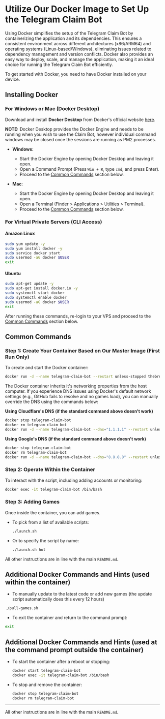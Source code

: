 # Utilize Our Docker Image to Set Up the Telegram Claim Bot

Using Docker simplifies the setup of the Telegram Claim Bot by containerizing the application and its dependencies. This ensures a consistent environment across different architectures (x86/ARM64) and operating systems (Linux-based/Windows), eliminating issues related to dependency management and version conflicts. Docker also provides an easy way to deploy, scale, and manage the application, making it an ideal choice for running the Telegram Claim Bot efficiently.

To get started with Docker, you need to have Docker installed on your device.

## Installing Docker

### For Windows or Mac (Docker Desktop)

Download and install **Docker Desktop** from Docker's official website [here](https://www.docker.com/products/docker-desktop). 

**NOTE:** Docker Desktop provides the Docker Engine and needs to be running when you wish to use the Claim Bot, however individual command windows may be closed once the sessions are running as PM2 processes. 

- **Windows**:
  - Start the Docker Engine by opening Docker Desktop and leaving it open.
  - Open a Command Prompt (Press `Win + R`, type `cmd`, and press Enter).
  - Proceed to the [Common Commands](#common-commands) section below.

- **Mac**:
  - Start the Docker Engine by opening Docker Desktop and leaving it open.
  - Open a Terminal (Finder > Applications > Utilities > Terminal).
  - Proceed to the [Common Commands](#common-commands) section below.

### For Virtual Private Servers (CLI Access)

#### Amazon Linux

```bash
sudo yum update -y
sudo yum install docker -y
sudo service docker start
sudo usermod -aG docker $USER
exit
```

#### Ubuntu

```bash
sudo apt-get update -y
sudo apt-get install docker.io -y
sudo systemctl start docker
sudo systemctl enable docker
sudo usermod -aG docker $USER
exit
```

After running these commands, re-login to your VPS and proceed to the [Common Commands](#common-commands) section below.

## Common Commands

### Step 1: Create Your Container Based on Our Master Image (First Run Only)

To create and start the Docker container:

```bash
docker run -d --name telegram-claim-bot --restart unless-stopped thebrumby/telegram-claim-bot:latest
```

The Docker container inherits it's networking properties from the host computer. If you experience DNS issues using Docker's default network settings (e.g., GitHub fails to resolve and no games load), you can manually override the DNS using the commands below:

**Using Cloudflare's DNS (if the standard command above doesn't work)**

```bash
docker stop telegram-claim-bot
docker rm telegram-claim-bot
docker run -d --name telegram-claim-bot --dns="1.1.1.1" --restart unless-stopped thebrumby/telegram-claim-bot:latest
```

**Using Google's DNS (if the standard command above doesn't work)**

```bash
docker stop telegram-claim-bot
docker rm telegram-claim-bot
docker run -d --name telegram-claim-bot --dns="8.8.8.8" --restart unless-stopped thebrumby/telegram-claim-bot:latest
```

### Step 2: Operate Within the Container

To interact with the script, including adding accounts or monitoring:

```bash
docker exec -it telegram-claim-bot /bin/bash
```

### Step 3: Adding Games

Once inside the container, you can add games.

- To pick from a list of available scripts:

  ```bash
  ./launch.sh
  ```

- Or to specify the script by name:

  ```bash
  ./launch.sh hot
  ```

All other instructions are in line with the main `README.md`.

## Additional Docker Commands and Hints (used within the container)

  - To manually update to the latest code or add new games (the update script automatically does this every 12 hours)

  ```bash
  ./pull-games.sh
  ```

- To exit the container and return to the command prompt:

```bash
exit
```

## Additional Docker Commands and Hints (used at the command prompt outside the container)
- To start the container after a reboot or stopping:

  ```bash
  docker start telegram-claim-bot
  docker exec -it telegram-claim-bot /bin/bash
  ```

- To stop and remove the container:

  ```bash
  docker stop telegram-claim-bot
  docker rm telegram-claim-bot
  ```

---

All other instructions are in line with the main `README.md`.

